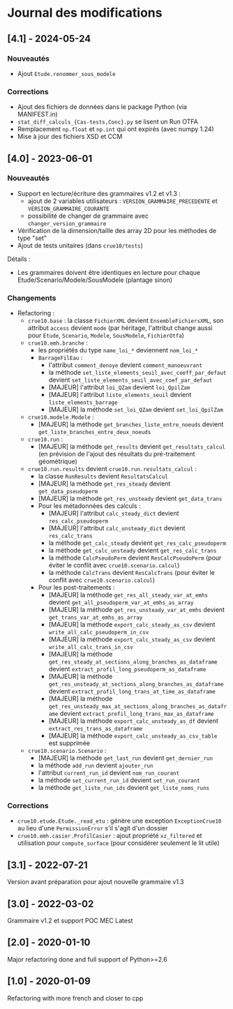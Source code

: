 Journal des modifications
=========================

## [4.1] - 2024-05-24

### Nouveautés
- Ajout `Etude.renommer_sous_modele`

### Corrections
- Ajout des fichiers de données dans le package Python (via MANIFEST.in)
- `stat_diff_calculs_{Cas-tests,Conc}.py` se lisent un Run OTFA
- Remplacement `np.float` et `np.int` qui ont expirés (avec numpy 1.24)
- Mise à jour des fichiers XSD et CCM


## [4.0] - 2023-06-01

### Nouveautés
- Support en lecture/écriture des grammaires v1.2 et v1.3 :
    * ajout de 2 variables utilisateurs : `VERSION_GRAMMAIRE_PRECEDENTE` et `VERSION_GRAMMAIRE_COURANTE`
    * possibilité de changer de grammaire avec `changer_version_grammaire`
- Vérification de la dimension/taille des array 2D pour les méthodes de type "set"
- Ajout de tests unitaires (dans `crue10/tests`)

Détails :
* Les grammaires doivent être identiques en lecture pour chaque Etude/Scenario/Modele/SousModele (plantage sinon)

### Changements
- Refactoring :
    * `crue10.base` : la classe `FichierXML` devient `EnsembleFichiersXML`, son attribut `access` devient `mode`
        (par héritage, l'attribut change aussi pour `Etude`, `Scenario`, `Modele`, `SousModele`, `FichierOtfa`)
    * `crue10.emh.branche` :
        * les propriétés du type `name_loi_*` deviennent `nom_loi_*`
        * `BarrageFilEau` :
            * l'attribut `comment_denoye` devient `comment_manoeuvrant`
            * la méthode `set_liste_elements_seuil_avec_coeff_par_defaut` devient `set_liste_elements_seuil_avec_coef_par_defaut`
            * [MAJEUR] l'attribut `loi_QZam` devient `loi_QpilZam`
            * [MAJEUR] l'attribut `liste_elements_seuil` devient `liste_elements_barrage`
            * [MAJEUR] la méthode `set_loi_QZam` devient `set_loi_QpilZam`
    * `crue10.modele.Modele` :
        * [MAJEUR] la méthode `get_branches_liste_entre_noeuds` devient `get_liste_branches_entre_deux_noeuds`
    * `crue10.run` :
        * [MAJEUR] la méthode `get_results` devient `get_resultats_calcul` (en prévision de l'ajout des résultats du pré-traitement géométrique)
    * `crue10.run.results` devient `crue10.run.resultats_calcul` :
        * la classe `RunResults` devient `ResultatsCalcul`
        * [MAJEUR] la méthode `get_res_steady` devient `get_data_pseudoperm`
        * [MAJEUR] la méthode `get_res_unsteady` devient `get_data_trans`
        * Pour les métadonnées des calculs :
            * [MAJEUR] l'attribut `calc_steady_dict` devient `res_calc_pseudoperm`
            * [MAJEUR] l'attribut `calc_unsteady_dict` devient `res_calc_trans`
            * la méthode `get_calc_steady` devient `get_res_calc_pseudoperm`
            * la méthode `get_calc_unsteady` devient `get_res_calc_trans`
            * la méthode `CalcPseudoPerm` devient `ResCalcPseudoPerm` (pour éviter le conflit avec `crue10.scenario.calcul`)
            * la méthode `CalcTrans` devient `ResCalcTrans` (pour éviter le conflit avec `crue10.scenario.calcul`)
        * Pour les post-traitements : 
            * [MAJEUR] la méthode `get_res_all_steady_var_at_emhs` devient `get_all_pseudoperm_var_at_emhs_as_array`
            * [MAJEUR] la méthode `get_res_unsteady_var_at_emhs` devient `get_trans_var_at_emhs_as_array`
            * [MAJEUR] la méthode `export_calc_steady_as_csv` devient `write_all_calc_pseudoperm_in_csv`
            * [MAJEUR] la méthode `export_calc_steady_as_csv` devient `write_all_calc_trans_in_csv`
            * [MAJEUR] la méthode `get_res_steady_at_sections_along_branches_as_dataframe` devient `extract_profil_long_pseudoperm_as_dataframe`
            * [MAJEUR] la méthode `get_res_unsteady_at_sections_along_branches_as_dataframe` devient `extract_profil_long_trans_at_time_as_dataframe`
            * [MAJEUR] la méthode `get_res_unsteady_max_at_sections_along_branches_as_dataframe` devient `extract_profil_long_trans_max_as_dataframe`
            * [MAJEUR] la méthode `export_calc_unsteady_as_df` devient `extract_res_trans_as_dataframe`
            * [MAJEUR] la méthode `export_calc_unsteady_as_csv_table` est supprimée
    * `crue10.scenario.Scenario` :
        * [MAJEUR] la méthode `get_last_run` devient `get_dernier_run`
        * la méthode `add_run` devient `ajouter_run`
        * l'attribut `current_run_id` devient `nom_run_courant`
        * la méthode `set_current_run_id` devient `set_run_courant`
        * la méthode `get_liste_run_ids` devient `get_liste_noms_runs`

### Corrections
- `crue10.etude.Etude._read_etu` : génère une exception `ExceptionCrue10` au lieu d'une `PermissionError`
    s'il s'agit d'un dossier
- `crue10.emh.casier.ProfilCasier` : ajout propriété `xz_filtered` et utilisation pour `compute_surface`
    (pour considérer seulement le lit utile)

## [3.1] - 2022-07-21
Version avant préparation pour ajout nouvelle grammaire v1.3

## [3.0] - 2022-03-02
Grammaire v1.2 et support POC MEC Latest

## [2.0] - 2020-01-10
Major refactoring done and full support of Python>=2.6

## [1.0] - 2020-01-09
Refactoring with more french and closer to cpp

